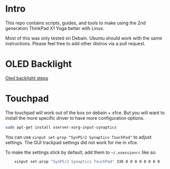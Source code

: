 # Intro

This repo contains scripts, guides, and tools to make using the 2nd generation ThinkPad X1 Yoga better with Linux. 

Most of this was only tested on Debain. Ubuntu should work with the same instructions. Please feel free to add other distros via a pull request. 

# OLED Backlight
[Oled backlight steps](brightness-OLED/README.md)

# Touchpad 

The touchpad will work out of the box on debain + xfce. But you will want to install the more specific driver to have more configuration options. 

```bash
sudo apt-get install xserver-xorg-input-synaptics 
```

You can use `xinput set-prop "SynPS/2 Synaptics TouchPad"` to adjust settings. The GUI trackpad settings did not work for me in xfce. 

To make the settings stick by default, add them to `~/.xsessionrc` like so: 
```bash 
    xinput set-prop "SynPS/2 Synaptics TouchPad" 330 0 0 0 0 0 0 0 0
```

